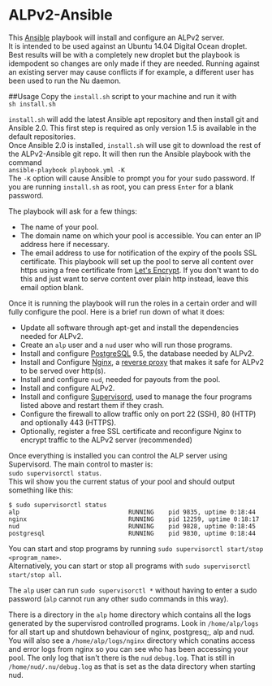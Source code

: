 # ALPv2-Ansible
This [Ansible](https://www.ansible.com/) playbook will install and configure an ALPv2 
server.  
It is intended to be used against an Ubuntu 14.04 Digital Ocean droplet.  
Best results will be with a completely new droplet but the playbook is idempodent so 
changes are only made if they are needed. Running against an existing server may cause 
conflicts if for example, a different user has been used to run the Nu daemon.

##Usage
Copy the `install.sh` script to your machine and run it with  
`sh install.sh`  
  
`install.sh` will add the latest Ansible apt repository and then install git and 
Ansible 2.0. This first step is required as only version 1.5 is available in the 
default repositories.  
Once Ansible 2.0 is installed, `install.sh` will use git to download the rest of the 
ALPv2-Ansible git repo. It will then run the Ansible playbook with the command  
`ansible-playbook playbook.yml -K`  
The `-K` option will cause Ansible to prompt you for your sudo password. If you are 
running `install.sh` as root, you can press `Enter` for a blank password.  
  
The playbook will ask for a few things:  
  * The name of your pool.  
  * The domain name on which your pool is accessible. You can enter an IP address here if necessary.  
  * The email address to use for notification of the expiry of the pools SSL certificate. This playbook will set up the pool to serve all content over https using a free certificate from [Let's Encrypt](https://letsencrypt.com). If you don't want to do this and just want to serve content over plain http instead, leave this email option blank.  
 
Once it is running the playbook will run the roles in a certain order and will fully configure the pool. Here is a brief run down of what it does:  
  * Update all software through apt-get and install the dependencies needed for ALPv2.
  * Create an `alp` user and a `nud` user who will run those programs.
  * Install and configure [PostgreSQL](http://www.postgresql.org/) 9.5, the database needed by ALPv2.
  * Install and Configure [Nginx](https://www.nginx.com/resources/wiki/), a [reverse proxy](https://en.wikipedia.org/wiki/Reverse_proxy) that makes it safe for ALPv2 to be served over http(s).
  * Install and configure `nud`, needed for payouts from the pool.
  * Install and configure ALPv2.
  * Install and configure [Supervisord](http://supervisord.org/), used to manage the four programs listed above and restart them if they crash.
  * Configure the firewall to allow traffic only on port 22 (SSH), 80 (HTTP) and optionally 443 (HTTPS).
  * Optionally, register a free SSL certificate and reconfigure Nginx to encrypt traffic to the ALPv2 server (recommended)
    
Once everything is installed you can control the ALP server using Supervisord. The main control to master is:  
`sudo supervisorctl status`.  
This wil show you the current status of your pool and should output something like this:  
```
$ sudo supervisorctl status
alp                              RUNNING    pid 9835, uptime 0:18:44
nginx                            RUNNING    pid 12259, uptime 0:18:17
nud                              RUNNING    pid 9828, uptime 0:18:45
postgresql                       RUNNING    pid 9830, uptime 0:18:44
```
You can start and stop programs by running `sudo supervisorctl start/stop <program_name>`.  
Alternatively, you can start or stop all programs with `sudo supervisorctl start/stop all`.  
  
The `alp` user can run `sudo supervisorctl *` without having to enter a sudo password (`alp` cannot run any other sudo commands in this way).

There is a directory in the `alp` home directory which contains all the logs generated by the supervisrod controlled programs. Look in `/home/alp/logs` for all start up and shutdown behaviour of nginx, postgresq;, alp and nud. You will also see a `/home/alp/logs/nginx` directory which conatins access and error logs from nginx so you can see who has been accessing your pool. The only log that isn't there is the `nud` `debug.log`. That is still in `/home/nud/.nu/debug.log` as that is set as the data directory when starting nud. 

